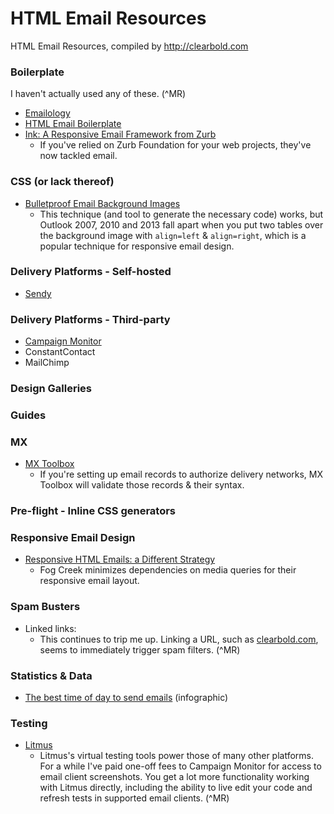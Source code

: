HTML Email Resources
====================

HTML Email Resources, compiled by http://clearbold.com


### Boilerplate

I haven't actually used any of these. (^MR)

* [Emailology](http://www.emailology.org/#1)
* [HTML Email Boilerplate](http://htmlemailboilerplate.com/)
* [Ink: A Responsive Email Framework from Zurb](http://zurb.com/ink/)
	* If you've relied on Zurb Foundation for your web projects, they've now tackled email.


### CSS (or lack thereof)

* [Bulletproof Email Background Images](http://emailbg.net/)
	* This technique (and tool to generate the necessary code) works, but Outlook 2007, 2010 and 2013 fall apart when you put two tables over the background image with `align=left` & `align=right`, which is a popular technique for responsive email design.

### Delivery Platforms - Self-hosted

* [Sendy](http://sendy.co/)

### Delivery Platforms - Third-party

* [Campaign Monitor](http://campaignmonitor.com)
* ConstantContact
* MailChimp

### Design Galleries

### Guides

### MX

* [MX Toolbox](http://www.mxtoolbox.com/SuperTool.aspx)
	* If you're setting up email records to authorize delivery networks, MX Toolbox will validate those records & their syntax.

### Pre-flight - Inline CSS generators
  
### Responsive Email Design

* [Responsive HTML Emails: a Different Strategy](http://blog.fogcreek.com/responsive-html-emails-a-different-strategy/)
	* Fog Creek minimizes dependencies on media queries for their responsive email layout.

### Spam Busters

* Linked links:
	* This continues to trip me up. Linking a URL, such as [clearbold.com](clearbold.com), seems to immediately trigger spam filters. (^MR)

### Statistics & Data

* [The best time of day to send emails](http://www.adverblog.com/2012/10/12/the-best-time-of-day-to-send-emails-infographic/) (infographic)

### Testing

* [Litmus](https://litmus.com/)
	* Litmus's virtual testing tools power those of many other platforms. For a while I've paid one-off fees to Campaign Monitor for access to email client screenshots. You get a lot more functionality working with Litmus directly, including the ability to live edit your code and refresh tests in supported email clients. (^MR)
